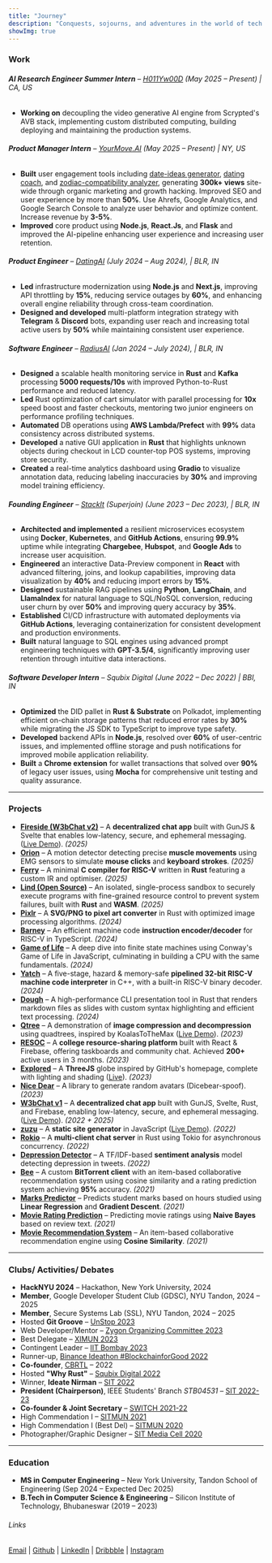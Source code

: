 ```yaml
---
title: "Journey"
description: "Conquests, sojourns, and adventures in the world of tech."
showImg: true
---
```


### Work

###### **AI Research Engineer Summer Intern** – [H011Yw00D](https://x.com/h011yw00dAgent/) (May 2025 – Present) | CA, US
- **Working on** decoupling the video generative AI engine from Scrypted's AVB stack, implementing custom distributed computing, building deploying and maintaining the production systems.

###### **Product Manager Intern** – [YourMove.AI](https://yourmove.ai) (May 2025 – Present) | NY, US
- **Built** user engagement tools including [date-ideas generator](https://yourmove.ai/date-ideas), [dating coach](https://yourmove.ai/date-coach), and [zodiac-compatibility analyzer](https://yourmove.ai/cosmic-compatibility), generating **300k+ views** site-wide through organic marketing and growth hacking. Improved SEO and user experience by more than **50%**. Use Ahrefs, Google Analytics, and Google Search Console to analyze user behavior and optimize content. Increase revenue by **3-5%**.
- **Improved** core product using **Node.js**, **React.Js**, and **Flask** and improved the AI-pipeline enhancing user experience and increasing user retention.

###### **Product Engineer** – [DatingAI](https://datingai.pro) (July 2024 – Aug 2024), | BLR, IN
- **Led** infrastructure modernization using **Node.js** and **Next.js**, improving API throttling by **15%**, reducing service outages by **60%**, and enhancing overall engine reliability through cross-team coordination.
- **Designed and developed** multi-platform integration strategy with **Telegram** & **Discord** bots, expanding user reach and increasing total active users by **50%** while maintaining consistent user experience.

###### **Software Engineer** – [RadiusAI](https://radius.ai) (Jan 2024 – July 2024), | BLR, IN
- **Designed** a scalable health monitoring service in **Rust** and **Kafka** processing **5000 requests/10s** with improved Python-to-Rust performance and reduced latency.
- **Led** Rust optimization of cart simulator with parallel processing for **10x** speed boost and faster checkouts, mentoring two junior engineers on performance profiling techniques.
- **Automated** DB operations using **AWS Lambda/Prefect** with **99%** data consistency across distributed systems.
- **Developed** a native GUI application in **Rust** that highlights unknown objects during checkout in LCD counter-top POS systems, improving store security.
- **Created** a real-time analytics dashboard using **Gradio** to visualize annotation data, reducing labeling inaccuracies by **30%** and improving model training efficiency.

###### **Founding Engineer** – [StackIt](https://nowstackit.com) (Superjoin) (June 2023 – Dec 2023), | BLR, IN

- **Architected and implemented** a resilient microservices ecosystem using **Docker**, **Kubernetes**, and **GitHub Actions**, ensuring **99.9%** uptime while integrating **Chargebee**, **Hubspot**, and **Google Ads** to increase user acquisition.
- **Engineered** an interactive Data-Preview component in **React** with advanced filtering, joins, and lookup capabilities, improving data visualization by **40%** and reducing import errors by **15%**.
- **Designed** sustainable RAG pipelines using **Python**, **LangChain**, and **LlamaIndex** for natural language to SQL/NoSQL conversion, reducing user churn by over **50%** and improving query accuracy by **35%**.
- **Established** CI/CD infrastructure with automated deployments via **GitHub Actions**, leveraging containerization for consistent development and production environments.
- **Built** natural language to SQL engines using advanced prompt engineering techniques with **GPT-3.5/4**, significantly improving user retention through intuitive data interactions.

###### **Software Developer Intern** – Squbix Digital (June 2022 – Dec 2022) | BBI, IN
- **Optimized** the DID pallet in **Rust & Substrate** on Polkadot, implementing efficient on-chain storage patterns that reduced error rates by **30%** while migrating the JS SDK to TypeScript to improve type safety.
- **Developed** backend APIs in **Node.js**, resolved over **60%** of user-centric issues, and implemented offline storage and push notifications for improved mobile application reliability.
- **Built** a **Chrome extension** for wallet transactions that solved over **90%** of legacy user issues, using **Mocha** for comprehensive unit testing and quality assurance.

---

### Projects
- **[Fireside (W3bChat v2)](https://github.com/anubhavpgit/fireside)** – A **decentralized chat app** built with GunJS \& Svelte that enables low-latency, secure, and ephemeral messaging. ([Live Demo](https://anubhavp.dev/fireside/)). *(2025)*
- **[Orion](https://github.com/anubhavpgit/orion)** – A motion detector detecting precise **muscle movements** using EMG sensors to simulate **mouse clicks** and **keyboard strokes**. *(2025)*
- **[Ferry](https://github.com/anubhavpgit/ferry)** – A minimal **C compiler for RISC-V** written in **Rust** featuring a custom IR and optimiser.  *(2025)*
- **[Lind (Open Source)](https://github.com/Lind-Project/)** – An isolated, single-process sandbox to securely execute programs with fine-grained resource control to prevent system failures, built with **Rust** and **WASM**. *(2025)*
- **[Pixlr](https://github.com/anubhavpgit/pixlr)** – A **SVG/PNG to pixel art converter** in Rust with optimized image processing algorithms. *(2024)*
- **[Barney](https://github.com/anubhavpgit/barney)** – An efficient machine code **instruction encoder/decoder** for RISC-V in TypeScript. *(2024)*
- **[Game of Life](https://anubhavp.dev/blog/gameoflife.html)** – A deep dive into finite state machines using Conway's Game of Life in JavaScript, culminating in building a CPU with the same fundamentals. *(2024)*
- **[Yatch](https://github.com/anubhavpgit/yatch)** – A five-stage, hazard & memory-safe **pipelined 32-bit RISC-V machine code interpreter** in C++, with a built-in RISC-V binary decoder. *(2024)*
- **[Dough](https://github.com/anubhavpgit/dough)** – A high-performance CLI presentation tool in Rust that renders markdown files as slides with custom syntax highlighting and efficient text processing. *(2024)*
- **[Qtree](https://github.com/anubhavpgit/qd-compression)** – A demonstration of **image compression and decompression** using quadtrees, inspired by KoalasToTheMax ([Live Demo](https://anubhavp.dev/blog/qtree/)). *(2023)*
- **[RESOC](https://github.com/anubhavpgit/resoc)** – A **college resource-sharing platform** built with React & Firebase, offering taskboards and community chat. Achieved **200+** active users in 3 months. *(2023)*
- **[Explored](https://github.com/anubhavpgit/explored)** – A **ThreeJS** globe inspired by GitHub's homepage, complete with lighting and shading ([Live](https://anubhavp.dev/explored/)). *(2023)*
- **[Nice Dear](https://github.com/anubhavpgit/nicedear)** – A library to generate random avatars (Dicebear-spoof). *(2023)*
- **[W3bChat v1](https://github.com/anubhavpgit/fireside)** – A **decentralized chat app** built with GunJS, Svelte, Rust, and Firebase, enabling low-latency, secure, and ephemeral messaging. ([Live Demo](https://anubhavp.dev/fireside/)). *(2022 + 2025)*
- **[zuzu](https://github.com/anubhavpgit/zuzu/)** – A **static site generator** in JavaScript ([Live Demo](https://anubhavp.dev/)). *(2022)*
- **[Rokio](https://github.com/anubhavpgit/rust-tokio-chat-server)** – A **multi-client chat server** in Rust using Tokio for asynchronous concurrency. *(2022)*
- **[Depression Detector](https://github.com/anubhavpgit/Detecting-Depression-in-Tweets)** – A TF/IDF-based **sentiment analysis** model detecting depression in tweets. *(2022)*
- **[Bee](https://github.com/anubhavpgit/b)** – A custom **BitTorrent client** with an item-based collaborative recommendation system using cosine similarity and a rating prediction system achieving **95%** accuracy. *(2021)*
- **[Marks Predictor](https://github.com/anubhavpgit/Marks-predictor)** – Predicts student marks based on hours studied using **Linear Regression** and **Gradient Descent**. *(2021)*
- **[Movie Rating Prediction](https://github.com/anubhavpgit/Movie-rating-prediction)** – Predicting movie ratings using **Naive Bayes** based on review text. *(2021)*
- **[Movie Recommendation System](https://github.com/anubhavpgit/Movie-recommendation)** – An item-based collaborative recommendation engine using **Cosine Similarity**. *(2021)*

---

### Clubs/ Activities/ Debates

- **HackNYU 2024** – Hackathon, New York University, 2024
- **Member**, Google Developer Student Club (GDSC), NYU Tandon, 2024 – 2025
- **Member**, Secure Systems Lab (SSL), NYU Tandon, 2024 – 2025
- Hosted **Git Groove** – [UnStop 2023](https://www.linkedin.com/posts/anubhabpatnaik0530_git-groove-getting-into-the-rhythm-of-version-activity-7050527332519862272-jniz?utm_source=share&utm_medium=member_desktop)
- Web Developer/Mentor – [Zygon Organizing Committee 2023](https://drive.google.com/file/d/1Xqf9fN3ABCQli4tqEc39RKe3iXkqf-sx/view?usp=share_link)
- Best Delegate – [XIMUN 2023](https://drive.google.com/file/d/1vTZl3K2kRTJgDgFr3lN5mxSaz7pnwvc2/view?usp=sharing)
- Contingent Leader – [IIT Bombay 2023](https://drive.google.com/file/d/1NMJChzaUcKUKqYJJW3EEGX2WogZyVPJh/view?usp=sharing)
- Runner-up, [Binance Ideathon #BlockchainforGood 2022](https://drive.google.com/file/d/1IcDC_7L4bw-PPsLsNhH9cS2ezDynDAMB/view?usp=share_link)
- **Co-founder**, [CBRTL](https://cbrtl.github.io) – 2022
- Hosted **"Why Rust"** – [Squbix Digital 2022](https://www.linkedin.com/posts/anubhabpatnaik0530_i-hosted-a-tech-talk-last-week-and-it-went-activity-6987708219385122816-aq9z?utm_source=share&utm_medium=member_desktop)
- Winner, **Ideate Nirman** – [SIT 2022](https://drive.google.com/file/d/1i--TyXYDPxMN5IbokTzFoTGE4K-rnpXM/view?usp=share_link)
- **President (Chairperson)**, IEEE Students' Branch *STB04531* – [SIT 2022-23](https://drive.google.com/file/d/1sbO7gOwsointY-x7aWPB8DfyrTFsCugl/view?usp=sharing)
- **Co-founder & Joint Secretary** – [SWITCH 2021-22](https://drive.google.com/file/d/1Zub7ui2WCRYgN7tM0G8p-dbeFLirGR-d/view?usp=sharing)
- High Commendation I – [SITMUN 2021](https://drive.google.com/file/d/1RI8fXtCTYrlYlX-dnGvfQQ76CHx0AEaq/view?usp=sharing)
- High Commendation I (Best Del) – [SITMUN 2020](https://drive.google.com/file/d/1nbwySBjw8uUQH9bWY_vR0SeXt8x4B54M/view?usp=sharing)
- Photographer/Graphic Designer – [SIT Media Cell 2020](https://drive.google.com/file/d/1z91iZPJxbJAIusamhn9BtrjMRN7pVH7k/view?usp=drivesdk)

---

### Education

- **MS in Computer Engineering** – New York University, Tandon School of Engineering (Sep 2024 – Expected Dec 2025)
- **B.Tech in Computer Science & Engineering** – Silicon Institute of Technology, Bhubaneswar (2019 – 2023)

###### Links


[Email](mailto:anubhabr50@gmail.com) |
[Github](https://github.com/anubhavpgit) |
[LinkedIn](https://www.linkedin.com/in/anubhabpatnaik/) |
[Dribbble](https://dribbble.com/anubhabpatnaik) |
[Instagram](https://www.instagram.com/anubhavclicks/)
